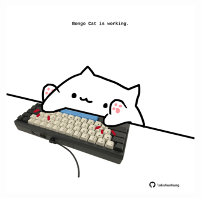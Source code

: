 <!-- built at 12/02/2024, 22:00:43 UTC -->
<p align="center">
  <img width="500" height="500" src="./ReadmeImage.svg">
</p>
